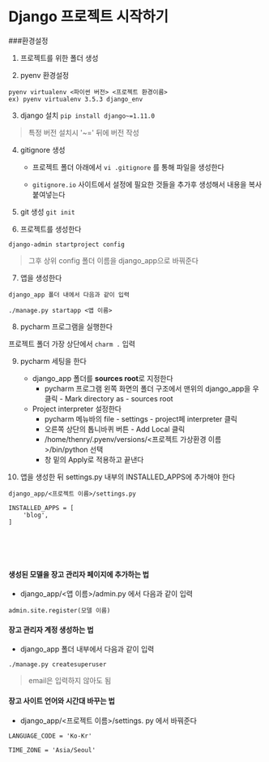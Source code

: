 # Django 프로젝트 시작하기

###환경설정

1. 프로젝트를 위한 폴더 생성

2. pyenv 환경설정
```
pyenv virtualenv <파이썬 버전> <프로젝트 환경이름>
ex) pyenv virtualenv 3.5.3 django_env
```

3.  django 설치
`pip install django~=1.11.0`
> 특정 버전 설치시 '~=' 뒤에 버전 작성 

4. gitignore 생성

	- 프로젝트 폴더 아래에서 `vi .gitignore` 를 통해 파일을 생성한다
	
	- `gitignore.io` 사이트에서 설정에 필요한 것들을 추가후 생성해서 내용을 복사붙여넣는다 

5. git 생성
`git init`

6. 프로젝트를 생성한다
```
django-admin startproject config

```
> 그후 상위 config 폴더 이름을 django_app으로 바꿔준다

7. 앱을 생성한다 

```
django_app 폴더 내에서 다음과 같이 입력

./manage.py startapp <앱 이름>
```

8. pycharm 프로그램을 실행한다

프로젝트 폴더 가장 상단에서 `charm .` 입력

9. pycharm 세팅을 한다

	- django_app 폴더를 **sources root**로 지정한다
		- pycharm 프로그램 왼쪽 화면의 폴더 구조에서 맨위의 django_app을 
		우클릭 - Mark directory as - sources root 
	- Project interpreter 설정한다 
		- pycharm 메뉴바의 file - settings - project페 interpreter 클릭
		- 오른쪽 상단의 톱니바퀴 버튼 - Add Local 클릭
		- /home/thenry/.pyenv/versions/<프로젝트 가상환경 이름>/bin/python 선택
		- 창 밑의 Apply로 적용하고 끝낸다

9.  앱을 생성한 뒤 settings.py 내부의 INSTALLED_APPS에 추가해야 한다

```
django_app/<프로젝트 이름>/settings.py

INSTALLED_APPS = [
	'blog',
]
```

<br><br><br>
#### 생성된 모델을 장고 관리자 페이지에 추가하는 법

- django_app/<앱 이름>/admin.py 에서 다음과 같이 입력

```
admin.site.register(모델 이름)
```

#### 장고 관리자 계정 생성하는 법

- django_app 폴더 내부에서 다음과 같이 입력

```
./manage.py createsuperuser
```

> email은 입력하지 않아도 됨

#### 장고 사이트 언어와 시간대 바꾸는 법

- django_app/<프로젝트 이름>/settings. py 에서 바꿔준다

```
LANGUAGE_CODE = 'Ko-Kr'

TIME_ZONE = 'Asia/Seoul'
```


